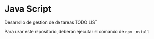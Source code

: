 # Java Script

Desarrollo de gestion de de tareas 
TODO LIST

Para usar este repositorio, deberán ejecutar el comando de ```npm install```


